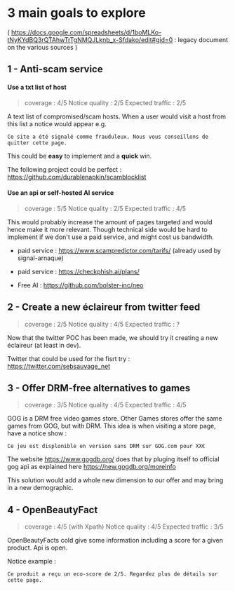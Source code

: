 # 3 main goals to explore

( https://docs.google.com/spreadsheets/d/1boMLKo-tNyKYdBQ3rQTAhwTrTgNMQJLknb_x-Sfdako/edit#gid=0 : legacy document on the various sources )

## 1 - Anti-scam service

#### Use a txt list of host

> coverage : 4/5
> Notice quality : 2/5
> Expected traffic : 2/5

A text list of compromised/scam hosts. When a user would visit a host from this list a notice would appear 
e.g. 
```
Ce site a été signalé comme frauduleux. Nous vous conseillons de quitter cette page.
```

This could be **easy** to implement and a **quick** win.

The following project could be perfect :
https://github.com/durablenapkin/scamblocklist

#### Use an api or self-hosted AI service

> coverage : 5/5
> Notice quality : 2/5
> Expected traffic : 4/5
 
This would probably increase the amount of pages targeted and would hence make it more relevant.
Though technical side would be hard to implement if we don't use a paid service, and might cost us bandwidth.

- paid service : https://www.scampredictor.com/tarifs/ (already used by signal-arnaque)
- paid service : https://checkphish.ai/plans/

- Free AI : https://github.com/bolster-inc/neo

## 2 - Create a new __éclaireur__ from twitter feed


> coverage : 2/5
> Notice quality : 4/5
> Expected traffic : ?

Now that the twitter POC has been made, we should try it creating a new éclaireur (at least in dev).

Twitter that could be used  for the fisrt try :
https://twitter.com/sebsauvage_net

## 3 - Offer DRM-free alternatives to games


> coverage : 3/5
> Notice quality : 4/5
> Expected traffic : 4/5

GOG is a DRM free video games store. Other Games stores offer the same games from GOG, but with DRM. 
This idea is when visiting a store page, have a notice show :
```
Ce jeu est displonible en version sans DRM sur GOG.com pour XX€
```

The website https://www.gogdb.org/ does that by pluging itself to official gog api as explained here https://new.gogdb.org/moreinfo

This solution would add a whole new dimension to our offer and may bring in a new demographic.

## 4 - OpenBeautyFact

> coverage : 4/5 (with Xpath)
> Notice quality : 4/5
> Expected traffic : 3/5


OpenBeautyFacts cold give some information including a score for a given product. Api is open.

Notice example : 
```
Ce produit a reçu un eco-score de 2/5. Regardez plus de détails sur cette page.
```

